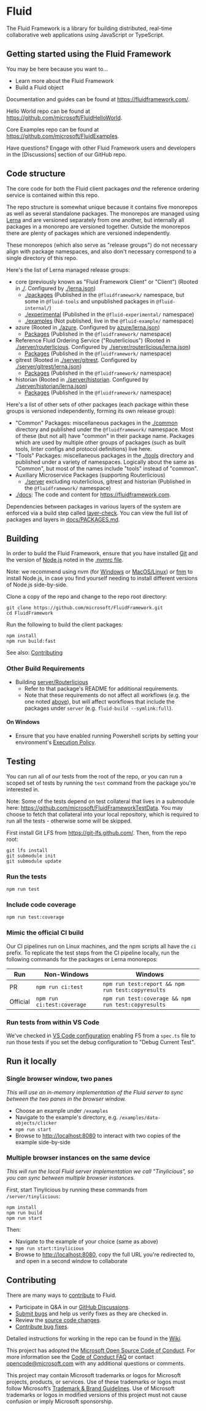 # Fluid

The Fluid Framework is a library for building distributed, real-time collaborative web
applications using JavaScript or TypeScript.

## Getting started using the Fluid Framework

You may be here because you want to...

-   Learn more about the Fluid Framework
-   Build a Fluid object

Documentation and guides can be found at <https://fluidframework.com/>.

Hello World repo can be found at <https://github.com/microsoft/FluidHelloWorld>.

Core Examples repo can be found at <https://github.com/microsoft/FluidExamples>.

Have questions? Engage with other Fluid Framework users and developers in the [Discussions] section of our GitHub repo.

## Code structure

The core code for both the Fluid client packages _and_ the reference ordering service is contained within this repo.

The repo structure is somewhat unique because it contains five monorepos as well as several standalone packages. The
monorepos are managed using [Lerna](https://lerna.js.org/) and are versioned separately from one another, but internally
all packages in a monorepo are versioned together. Outside the monorepos there are plenty of packages which are
versioned independently.

These monorepos (which also serve as "release groups") do not necessary align with package namespaces,
and also don't necessary correspond to a single directory of this repo.

Here's the list of Lerna managed release groups:

-   core (previously known as "Fluid Framework Client" or "Client") (Rooted in [./](./). Configured by [./lerna.json](./lerna.json))
    -   [./packages](./packages) (Published in the `@fluidframework/` namespace, but some in `@fluid-tools` and unpublished packages in `@fluid-internal/`)
    -   [./experimental](./experimental) (Published in the `@fluid-experimental/` namespace)
    -   [./examples](./examples) (Not published, live in the `@fluid-example/` namespace)
-   azure (Rooted in [./azure](./azure). Configured by [azure/lerna.json](azure/lerna.json))
    -   [Packages](./azure/packages) (Published in the `@fluidframework/` namespace)
-   Reference Fluid Ordering Service ("Routerlicious") (Rooted in [./server/routerlicious](./server/routerlicious). Configured by [./server/routerlicious/lerna.json](server/routerlicious/lerna.json))
    -   [Packages](./server/routerlicious/packages) (Published in the `@fluidframework/` namespace)
-   gitrest (Rooted in [./server/gitrest](./server/gitrest). Configured by [./server/gitrest/lerna.json](./server/gitrest/lerna.json))
    -   [Packages](./server/gitrest/packages) (Published in the `@fluidframework/` namespace)
-   historian (Rooted in [./server/historian](./server/historian). Configured by [./server/historian/lerna.json](./server/historian/lerna.json))
    -   [Packages](./server/historian/packages) (Published in the `@fluidframework/` namespace)

Here's a list of other sets of other packages (each package within these groups is versioned independently,
forming its own release group):

-   "Common" Packages: miscellaneous packages in the [./common](./common) directory and published under the `@fluidframework/` namespace. Most of these (but not all) have "common" in their package name.
    Packages which are used by multiple other groups of packages (such as built tools, linter configs and protocol definitions) live here.
-   "Tools" Packages: miscellaneous packages in the [./tools](./tools) directory and published under a variety of namespaces.
    Logically about the same as "Common", but most of the names include "tools" instead of "common".
-   Auxiliary Microservice Packages (supporting Routerlicious)
    -   [./server](./server) excluding routerlicious, gitrest and historian (Published in the `@fluidframework/` namespace)
-   [./docs](./docs): The code and content for <https://fluidframework.com>.

Dependencies between packages in various layers of the system are enforced via a build step called
[layer-check](./tools/build-tools/src/layerCheck). You can view the full list of packages and layers in
[docs/PACKAGES.md](./docs/PACKAGES.md).

## Building

In order to build the Fluid Framework, ensure that you have installed [Git](https://git-scm.com/downloads) and the version of
[Node.js](https://nodejs.org/) noted in the [.nvmrc file](https://raw.githubusercontent.com/microsoft/FluidFramework/main/.nvmrc).

Note: we recommend using nvm (for [Windows](https://github.com/coreybutler/nvm-windows) or
[MacOS/Linux](https://github.com/nvm-sh/nvm)) or [fnm](https://github.com/Schniz/fnm) to install Node.js, in case you find yourself needing to install different
versions of Node.js side-by-side.

Clone a copy of the repo and change to the repo root directory:

```shell
git clone https://github.com/microsoft/FluidFramework.git
cd FluidFramework
```

Run the following to build the client packages:

```shell
npm install
npm run build:fast
```

See also: [Contributing](#Contributing)

### Other Build Requirements

-   Building [server/Routerlicious](./server/routerlicious/README.md)
    -   Refer to that package's README for additional requirements.
    -   Note that these requirements do not affect all workflows (e.g. the one noted [above](#building)), but will affect workflows that include the packages under `server` (e.g. `fluid-build --symlink:full`).

#### On Windows

-   Ensure that you have enabled running Powershell scripts by setting your environment's [Execution Policy](https://docs.microsoft.com/en-us/powershell/module/microsoft.powershell.security/set-executionpolicy?view=powershell-7.2).

## Testing

You can run all of our tests from the root of the repo, or you can run a scoped set of tests by running the `test`
command from the package you're interested in.

Note: Some of the tests depend on test collateral that lives in a submodule here:
<https://github.com/microsoft/FluidFrameworkTestData>. You may choose to fetch that collateral into your local
repository, which is required to run all the tests - otherwise some will be skipped.

First install Git LFS from <https://git-lfs.github.com/>. Then, from the repo root:

```shell
git lfs install
git submodule init
git submodule update
```

### Run the tests

```shell
npm run test
```

### Include code coverage

```shell
npm run test:coverage
```

### Mimic the official CI build

Our CI pipelines run on Linux machines, and the npm scripts all have the `ci` prefix.
To replicate the test steps from the CI pipeline locally, run the following commands for the packages or Lerna monorepos:

| Run      | Non-Windows                | Windows                                             |
| -------- | -------------------------- | --------------------------------------------------- |
| PR       | `npm run ci:test`          | `npm run test:report && npm run test:copyresults`   |
| Official | `npm run ci:test:coverage` | `npm run test:coverage && npm run test:copyresults` |

### Run tests from within VS Code

We've checked in [VS Code configuration](https://github.com/microsoft/FluidFramework/blob/main/.vscode/launch.json)
enabling F5 from a `spec.ts` file to run those tests if you set the debug configuration to "Debug Current Test".

## Run it locally

### Single browser window, two panes

_This will use an in-memory implementation of the Fluid server to sync between the two panes in the browser window._

-   Choose an example under `/examples`
-   Navigate to the example's directory, e.g. `/examples/data-objects/clicker`
-   `npm run start`
-   Browse to <http://localhost:8080> to interact with two copies of the example side-by-side

### Multiple browser instances on the same device

_This will run the local Fluid server implementation we call "Tinylicious", so you can sync between multiple browser
instances._

First, start Tinylicious by running these commands from `/server/tinylicious`:

```shell
npm install
npm run build
npm run start
```

Then:

-   Navigate to the example of your choice (same as above)
-   `npm run start:tinylicious`
-   Browse to <http://localhost:8080,> copy the full URL you're redirected to, and open in a second window to collaborate

## Contributing

There are many ways to [contribute](https://github.com/microsoft/FluidFramework/blob/main/CONTRIBUTING.md) to Fluid.

-   Participate in Q&A in our [GitHub Discussions](https://github.com/microsoft/FluidFramework/discussions).
-   [Submit bugs](https://github.com/microsoft/FluidFramework/issues) and help us verify fixes as they are checked in.
-   Review the [source code changes](https://github.com/microsoft/FluidFramework/pulls).
-   [Contribute bug fixes](https://github.com/microsoft/FluidFramework/blob/main/CONTRIBUTING.md).

Detailed instructions for working in the repo can be found in the
[Wiki](https://github.com/microsoft/FluidFramework/wiki).

This project has adopted the [Microsoft Open Source Code of Conduct](https://opensource.microsoft.com/codeofconduct/).
For more information see the [Code of Conduct FAQ](https://opensource.microsoft.com/codeofconduct/faq/) or contact
[opencode@microsoft.com](mailto:opencode@microsoft.com) with any additional questions or comments.

This project may contain Microsoft trademarks or logos for Microsoft projects, products, or services. Use of these
trademarks or logos must follow Microsoft’s [Trademark & Brand Guidelines](https://www.microsoft.com/trademarks). Use of
Microsoft trademarks or logos in modified versions of this project must not cause confusion or imply Microsoft
sponsorship.
